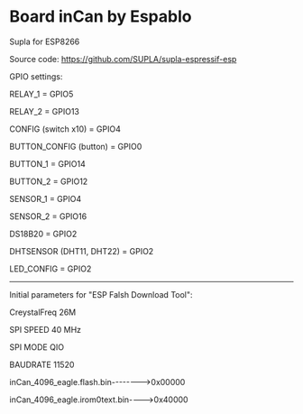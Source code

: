 # Board inCan by Espablo
Supla for ESP8266


Source code: https://github.com/SUPLA/supla-espressif-esp



GPIO settings:

RELAY_1 = GPIO5

RELAY_2 = GPIO13

CONFIG (switch x10) = GPIO4

BUTTON_CONFIG (button) = GPIO0
	
BUTTON_1 = GPIO14

BUTTON_2 = GPIO12

SENSOR_1 = GPIO4

SENSOR_2 = GPIO16

DS18B20 = GPIO2


DHTSENSOR (DHT11, DHT22) = GPIO2

LED_CONFIG = GPIO2

-------------------------------------------------

Initial parameters for "ESP Falsh Download Tool":

CreystalFreq 26M

SPI SPEED 40 MHz

SPI MODE QIO

BAUDRATE 11520

inCan_4096_eagle.flash.bin-------->0x00000

inCan_4096_eagle.irom0text.bin---->0x40000

